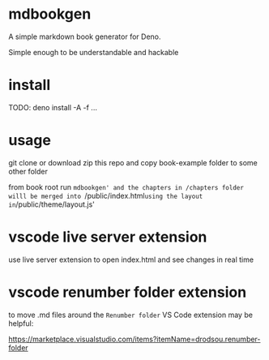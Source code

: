 # mdbookgen

A simple markdown book generator for Deno.

Simple enough to be understandable and hackable

# install

TODO: deno install -A -f ...

# usage

git clone or download zip this repo and copy book-example folder to some other folder

from book root run `mdbookgen' and the chapters in /chapters folder willl be merged into `/public/index.html` using the layout in `/public/theme/layout.js'

# vscode live server extension

use live server extension to open index.html and see changes in real time

# vscode renumber folder extension

to move .md files around the `Renumber folder` VS Code extension may be helpful:

https://marketplace.visualstudio.com/items?itemName=drodsou.renumber-folder



